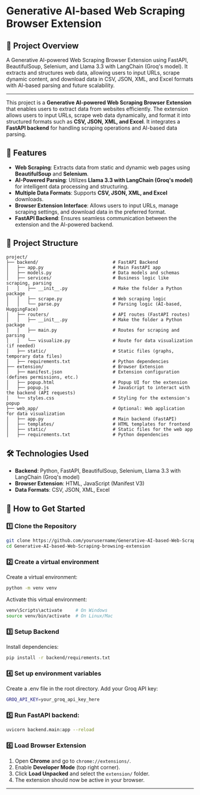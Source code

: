 # Generative AI-based Web Scraping Browser Extension  

## 📌 Project Overview  
 A Generative AI-powered Web Scraping Browser Extension using FastAPI, BeautifulSoup, Selenium, and Llama 3.3 with LangChain (Groq's model). It extracts and structures web data, allowing users to input URLs, scrape dynamic content, and download data in CSV, JSON, XML, and Excel formats with AI-based parsing and future scalability.

---

This project is a **Generative AI-powered Web Scraping Browser Extension** that enables users to extract data from websites efficiently. The extension allows users to input URLs, scrape web data dynamically, and format it into structured formats such as **CSV, JSON, XML, and Excel**. It integrates a **FastAPI backend** for handling scraping operations and AI-based data parsing.  

## 🚀 Features  
- **Web Scraping**: Extracts data from static and dynamic web pages using **BeautifulSoup** and **Selenium**.  
- **AI-Powered Parsing**: Utilizes **Llama 3.3 with LangChain (Groq's model)** for intelligent data processing and structuring.  
- **Multiple Data Formats**: Supports **CSV, JSON, XML, and Excel** downloads.  
- **Browser Extension Interface**: Allows users to input URLs, manage scraping settings, and download data in the preferred format.  
- **FastAPI Backend**: Ensures seamless communication between the extension and the AI-powered backend.  

## 📂 Project Structure  
```
project/
├── backend/                            # FastAPI Backend
│   ├── app.py                          # Main FastAPI app
│   ├── models.py                       # Data models and schemas
│   ├── services/                       # Business logic like scraping, parsing
│   │   ├── __init__.py                 # Make the folder a Python package
│   │   ├── scrape.py                   # Web scraping logic
│   │   └── parse.py                    # Parsing logic (AI-based, HuggingFace)
│   ├── routers/                        # API routes (FastAPI routes)
│   │   ├── __init__.py                 # Make the folder a Python package
│   │   ├── main.py                     # Routes for scraping and parsing
│   │   └── visualize.py                # Route for data visualization (if needed)
│   ├── static/                         # Static files (graphs, temporary data files)
│   ├── requirements.txt                # Python dependencies
├── extension/                          # Browser Extension
│   ├── manifest.json                   # Extension configuration (defines permissions, etc.)
│   ├── popup.html                      # Popup UI for the extension
│   ├── popup.js                        # JavaScript to interact with the backend (API requests)
│   └── styles.css                      # Styling for the extension's popup
├── web_app/                            # Optional: Web application for data visualization
│   ├── app.py                          # Main backend (FastAPI)
│   ├── templates/                      # HTML templates for frontend
│   ├── static/                         # Static files for the web app
│   ├── requirements.txt                # Python dependencies
```

## 🛠️ Technologies Used  
- **Backend**: Python, FastAPI, BeautifulSoup, Selenium, Llama 3.3 with LangChain (Groq's model)  
- **Browser Extension**: HTML, JavaScript (Manifest V3)  
- **Data Formats**: CSV, JSON, XML, Excel  

## 📌 How to Get Started  

### 1️⃣ Clone the Repository  
```bash
git clone https://github.com/yourusername/Generative-AI-based-Web-Scraping-browsing-extension.git
cd Generative-AI-based-Web-Scraping-browsing-extension
```

### 2️⃣ Create a virtual environment  
Create a virtual environment:  
```bash
python -m venv venv
```
Activate this virtual environment:  
```bash
venv\Scripts\activate     # On Windows
source venv/bin/activate  # On Linux/Mac
```

### 3️⃣ Setup Backend  
Install dependencies:  
```bash
pip install -r backend/requirements.txt
```

### 4️⃣ Set up environment variables
Create a .env file in the root directory.
Add your Groq API key:
```bash
GROQ_API_KEY=your_groq_api_key_here
```

### 5️⃣ Run FastAPI backend:  
```bash
uvicorn backend.main:app --reload
```

### 6️⃣ Load Browser Extension  
1. Open **Chrome** and go to `chrome://extensions/`.  
2. Enable **Developer Mode** (top right corner).  
3. Click **Load Unpacked** and select the `extension/` folder.  
4. The extension should now be active in your browser.  

---
